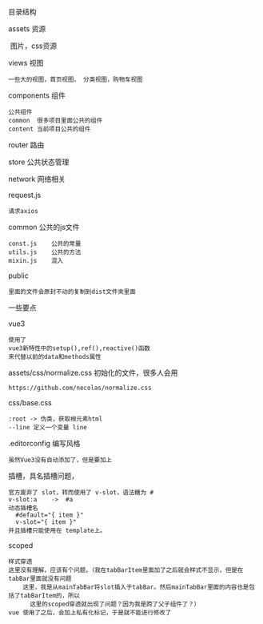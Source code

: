 目录结构



assets	资源

​	图片，css资源

views 视图

    一些大的视图，首页视图， 分类视图，购物车视图

components 组件

    公共组件
    common  很多项目里面公共的组件
    content 当前项目公共的组件

router  路由

store   公共状态管理

network 网络相关

  request.js

    请求axios

common  公共的js文件

    const.js    公共的常量
    utils.js    公共的方法
    mixin.js    混入


public

    里面的文件会原封不动的复制到dist文件夹里面


一些要点

vue3

    使用了
    vue3新特性中的setup(),ref(),reactive()函数
    来代替以前的data和methods属性

assets/css/normalize.css
    初始化的文件，很多人会用

    https://github.com/necolas/normalize.css

css/base.css

    :root -> 伪类，获取根元素html
    --line 定义一个变量 line

.editorconfig   编写风格

    虽然Vue3没有自动添加了，但是要加上


插槽，具名插槽问题，

    官方废弃了 slot，转而使用了 v-slot，语法糖为 #
    v-slot:a    ->  #a
    动态插槽名
      #default="{ item }"
      v-slot="{ item }"
    并且插槽只能使用在 template上。

scoped

    样式穿透
    这里没有理解，应该有个问题，（我在tabBarItem里面加了之后就会样式不显示，但是在tabBar里面就没有问题
        这里，我是从mainTabBar将slot插入于tabBar。然后mainTabBar里面的内容也是包括了tabBarItem的，所以
          这里的scoped穿透就出现了问题？因为我是跨了父子组件了？）
    vue 使用了之后，会加上私有化标记，于是就不能进行修改了

